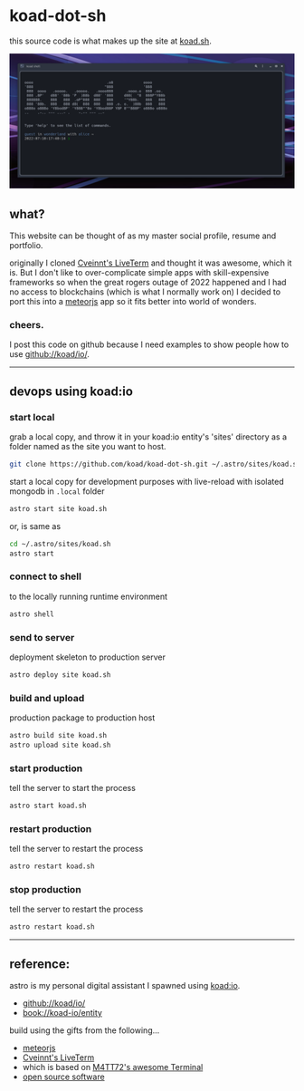 # koad-dot-sh

this source code is what makes up the site at [koad.sh](https://koad.sh).

![screenshot](/screen-shot.png?raw=true "Title")


## what?

This website can be thought of as my master social profile, resume and portfolio.

originally I cloned [Cveinnt's LiveTerm](https://github.com/Cveinnt/LiveTerm) and thought it was awesome, which it is.  But I don't like to over-complicate simple apps with skill-expensive frameworks so when the great rogers outage of 2022 happened and I had no access to blockchains (which is what I normally work on) I decided to port this into a [meteorjs](https://www.meteor.com/) app so it fits better into world of wonders.

### cheers.

I post this code on github because I need examples to show people how to use [github://koad/io/](https://github.com/koad/io/).


---

## devops using koad:io

### start local

grab a local copy, and throw it in your koad:io entity's 'sites' directory as a folder named as the site you want to host.

```bash
git clone https://github.com/koad/koad-dot-sh.git ~/.astro/sites/koad.sh

```


start a local copy for development purposes with live-reload with isolated mongodb in `.local` folder

```bash
astro start site koad.sh
```

or, is same as
```bash
cd ~/.astro/sites/koad.sh
astro start
```

### connect to shell
to the locally running runtime environment
```bash
astro shell
```

### send to server
deployment skeleton to production server
```bash
astro deploy site koad.sh
```


### build and upload
production package to production host
```bash
astro build site koad.sh
astro upload site koad.sh
```

### start production
tell the server to start the process
```bash
astro start koad.sh
```

### restart production
tell the server to restart the process
```bash
astro restart koad.sh
```

### stop production
tell the server to restart the process
```bash
astro restart koad.sh
```


---

## reference:

astro is my personal digital assistant I spawned using [koad:io](https://github.com/koad/io/).
- [github://koad/io/](https://github.com/koad/io/)
- [book://koad-io/entity](https://book.koad.sh/reference/koad-io/entity/?h=koad+io#what)


build using the gifts from the following...

- [meteorjs](https://www.meteor.com/)
- [Cveinnt's LiveTerm](https://github.com/Cveinnt/LiveTerm)
- which is based on [M4TT72's awesome Terminal](https://github.com/m4tt72/terminal)
- [open source software](https://linuxfoundation.org/)
